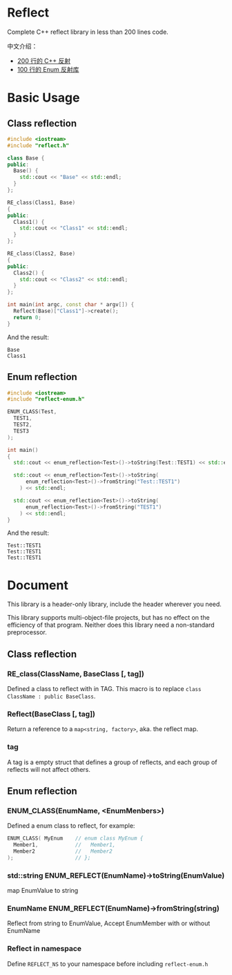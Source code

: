 # Reflect
Complete C++ reflect library in less than 200 lines code.

中文介绍：
  * [200 行的 C++ 反射](https://www.clarkok.com/blog/2015/03/09/200-%E8%A1%8C%E7%9A%84-C-%E5%8F%8D%E5%B0%84/)
  * [100 行的 Enum 反射库](https://www.clarkok.com/blog/2015/05/12/100-%E8%A1%8C%E7%9A%84-Enum-%E5%8F%8D%E5%B0%84%E5%BA%93/)

# Basic Usage

## Class reflection

```C++
#include <iostream>
#include "reflect.h"

class Base {
public:
  Base() {
    std::cout << "Base" << std::endl;
  }
};

RE_class(Class1, Base)
{
public:
  Class1() {
    std::cout << "Class1" << std::endl;
  }
};

RE_class(Class2, Base)
{
public:
  Class2() {
    std::cout << "Class2" << std::endl;
  }
};

int main(int argc, const char * argv[]) {
  Reflect(Base)["Class1"]->create();
  return 0;
}
```

And the result:

```
Base
Class1
```

## Enum reflection

```C++
#include <iostream>
#include "reflect-enum.h"

ENUM_CLASS(Test,
  TEST1,
  TEST2,
  TEST3
);

int main()
{
  std::cout << enum_reflection<Test>()->toString(Test::TEST1) << std::endl;

  std::cout << enum_reflection<Test>()->toString(
      enum_reflection<Test>()->fromString("Test::TEST1")
    ) << std::endl;

  std::cout << enum_reflection<Test>()->toString(
      enum_reflection<Test>()->fromString("TEST1")
    ) << std::endl;
}
```

And the result:

```
Test::TEST1
Test::TEST1
Test::TEST1
```

# Document

This library is a header-only library, include the header wherever you need.

This library supports multi-object-file projects, but has no effect on the
efficiency of that program. Neither does this library need a non-standard
preprocessor.

## Class reflection

### RE_class(ClassName, BaseClass [, tag])
Defined a class to reflect with in TAG. This macro is to replace 
`class ClassName : public BaseClass`.

### Reflect(BaseClass [, tag])
Return a reference to a `map<string, factory>`, aka. the reflect map.

### tag
A tag is a empty struct that defines a group of reflects, and each group of
reflects will not affect others.

## Enum reflection

### ENUM_CLASS(EnumName, \<EnumMenbers\>)
Defined a enum class to reflect, for example:

```C++
ENUM_CLASS( MyEnum    // enum class MyEnum {
  Member1,            //   Member1,
  Member2             //   Member2
);                    // };
```

### std::string ENUM_REFLECT(EnumName)->toString(EnumValue)
map EnumValue to string

### EnumName ENUM_REFLECT(EnumName)->fromString(string)
Reflect from string to EnumValue, Accept EnumMember with or without EnumName

### Reflect in namespace
Define `REFLECT_NS` to your namespace before including `reflect-enum.h`

